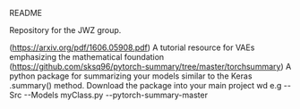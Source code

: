 README

Repository for the JWZ group.

(https://arxiv.org/pdf/1606.05908.pdf) A tutorial resource for VAEs emphasizing the mathematical foundation
(https://github.com/sksq96/pytorch-summary/tree/master/torchsummary) A python package for summarizing your models similar to the Keras .summary() method. Download the package into your main project wd e.g
--Src
  --Models
    myClass.py
    --pytorch-summary-master
